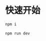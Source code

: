 <!--
 * @Author: pierai it_quinna@163.com
 * @Date: 2024-08-02 10:57:27
 * @LastEditors: pierai it_quinna@163.com
 * @LastEditTime: 2024-08-02 11:00:17
 * @FilePath: \vue_element_tag_bar\README.md
 * @Description: 
 * 
 * Copyright (c) 2024 by ${git_name_email}, All Rights Reserved. 
-->
# 快速开始
```sh
npm i

npm run dev
```